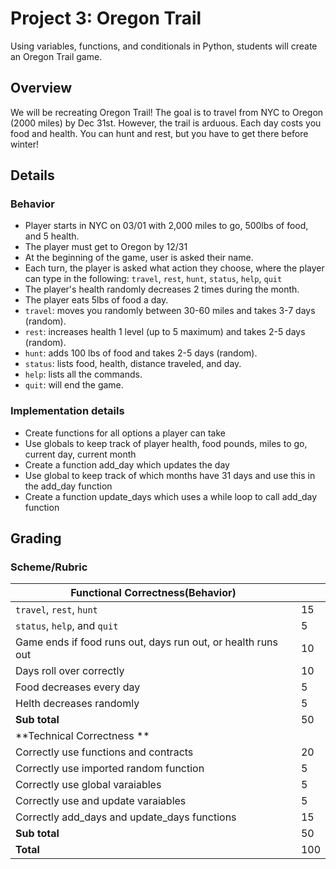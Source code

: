 # Project 3: Oregon Trail

Using variables, functions, and conditionals in Python, students will create an Oregon Trail game. 

## Overview
We will be recreating Oregon Trail! The goal is to travel from NYC to Oregon (2000 miles) by Dec 31st. However, the trail is arduous. Each day costs you food and health. You can hunt and rest, but you have to get there before winter! 

## Details 
### Behavior 
* Player starts in NYC on 03/01 with 2,000 miles to go, 500lbs of food, and 5 health. 
* The player must get to Oregon by 12/31
* At the beginning of the game, user is asked their name.
* Each turn, the player is asked what action they choose, where the player can type in the following: `travel`, `rest`, `hunt`, `status`, `help`, `quit`
* The player's health randomly decreases 2 times during the month. 
* The player eats 5lbs of food a day.
* `travel`: moves you randomly between 30-60 miles and takes 3-7 days (random).
* `rest`: increases health 1 level (up to 5 maximum) and takes 2-5 days (random).
* `hunt`: adds 100 lbs of food and takes 2-5 days (random).
* `status`: lists food, health, distance traveled, and day.
* `help`: lists all the commands.
* `quit`: will end the game.

### Implementation details 
* Create functions for all options a player can take
* Use globals to keep track of player health, food pounds, miles to go, current day, current month
* Create a function add_day which updates the day 
* Use global to keep track of which months have 31 days and use this in the add_day function
* Create a function update_days which uses a while loop to call add_day function

## Grading 
### Scheme/Rubric
| **Functional Correctness(Behavior)**                                |     |
| --------------------------------------------------------------- |-----|
| `travel`, `rest`, `hunt`                                        | 15  |
| `status`, `help`, and `quit`                                    | 5  |
| Game ends if food runs out, days run out, or health runs out    | 10  |
| Days roll over correctly	                                      | 10  | 
| Food decreases every day                                        | 5  | 
| Helth decreases randomly	                                      | 5   | 
| **Sub total**                                                   | 50  |
| **Technical Correctness   **                                    |     |
| Correctly use functions and contracts                           | 20  |
| Correctly use imported random function                          | 5  |
| Correctly use global varaiables                                 | 5  |
| Correctly use and update varaiables                             | 5  |
| Correctly add_days and update_days functions                    | 15  |
| **Sub total**                                                   | 50  |
| **Total**                                                       | 100 |


